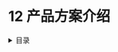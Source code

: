 # 12 产品方案介绍

<details>
  <summary> 目录 </summary>



- [12.3 对讲机](./poc.md)
- [12.4: 电表](./smart-meter.md)
- [12.8 充电桩](./charging-pile.md)

  </details>

